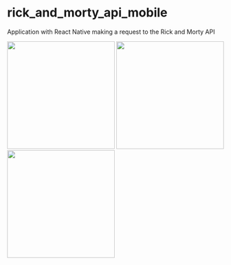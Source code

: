 # rick_and_morty_api_mobile
Application with React Native making a request to the Rick and Morty API
<div>
<img src='https://user-images.githubusercontent.com/81264536/159103101-3b3fc74b-ef79-4d20-a4c1-b74d139da771.png' width="250">
<img src='https://user-images.githubusercontent.com/81264536/159105530-0a0b7ed6-8611-4f5a-9cce-1348fc25eec6.png' width="250">
<img src='https://user-images.githubusercontent.com/81264536/159105500-b3602ea6-3003-4c1c-983c-d7dbae373b63.png' width="250">
</div>
